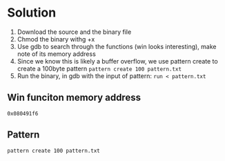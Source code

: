 # Solution

1. Download the source and the binary file
2. Chmod the binary withg +x 
3. Use gdb to search through the functions (win looks interesting), make note of its memory address
4. Since we know this is likely a buffer overflow, we use pattern create to create a 100byte pattern ```pattern create 100 pattern.txt```
5. Run the binary, in gdb with the input of pattern: ```run < pattern.txt```

## Win funciton memory address
```
0x080491f6
```

## Pattern
```
pattern create 100 pattern.txt
```
